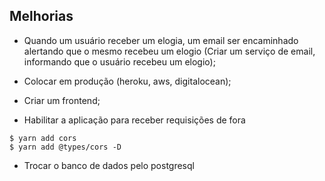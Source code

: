 ## Melhorias

- Quando um usuário receber um elogia, um email ser encaminhado alertando que o mesmo recebeu um elogio (Criar um serviço de email, informando que o usuário recebeu um elogio);

- Colocar em produção (heroku, aws, digitalocean);

- Criar um frontend;

- Habilitar a aplicação para receber requisições de fora
```
$ yarn add cors
$ yarn add @types/cors -D
```

- Trocar o banco de dados pelo postgresql